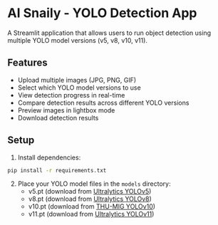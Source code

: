 # AI Snaily - YOLO Detection App

A Streamlit application that allows users to run object detection using multiple YOLO model versions (v5, v8, v10, v11).

## Features

- Upload multiple images (JPG, PNG, GIF)
- Select which YOLO model versions to use
- View detection progress in real-time
- Compare detection results across different YOLO versions
- Preview images in lightbox mode
- Download detection results

## Setup

1. Install dependencies:
```bash
pip install -r requirements.txt
```

2. Place your YOLO model files in the `models` directory:
   - v5.pt (download from [Ultralytics YOLOv5](https://github.com/ultralytics/yolov5))
   - v8.pt (download from [Ultralytics YOLOv8](https://github.com/ultralytics/ultralytics))
   - v10.pt (download from [THU-MIG YOLOv10](https://github.com/THU-MIG/yolov10))
   - v11.pt (download from [Ultralytics YOLOv11](https://github.com/ultralytics/ultralytics))